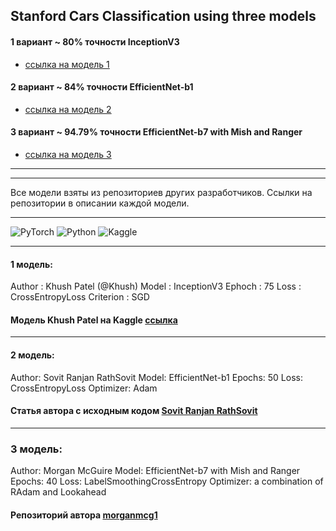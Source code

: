 
## Stanford Cars Classification using three models
#### 1 вариант ~ 80% точности InceptionV3
-  [ссылка на модель 1](https://github.com/JuliaBars/CV_with_Tensorflow_cats_vs_dogs/blob/main/models/1_CNN.ipynb)
#### 2 вариант ~ 84% точности EfficientNet-b1
- [ссылка на модель 2](https://github.com/JuliaBars/CV_with_Tensorflow_cats_vs_dogs/blob/main/models/2_CNN_data_augmentation.ipynb)
#### 3 вариант ~ 94.79% точности EfficientNet-b7 with Mish and Ranger
- [ссылка на модель 3](https://www.kaggle.com/code/ikhushpatel/ignite-car-classification-ikhushpatel-khush/notebook)

---
---
Все модели взяты из репозиториев других разработчиков. Ссылки на репозитории в описании каждой модели.

---

![PyTorch](https://img.shields.io/badge/PyTorch-EE4C2C?style=for-the-badge&logo=pytorch&logoColor=white) ![Python](https://img.shields.io/badge/python-3670A0?style=for-the-badge&logo=python&logoColor=ffdd54) ![Kaggle](https://img.shields.io/badge/Kaggle-035a7d?style=for-the-badge&logo=kaggle&logoColor=white)

---
#### 1 модель:
Author : Khush Patel (@Khush)
Model : InceptionV3
Ephoch : 75
Loss : CrossEntropyLoss
Criterion : SGD
#### Модель Khush Patel на Kaggle [ссылка](https://www.kaggle.com/code/ikhushpatel/ignite-car-classification-ikhushpatel-khush/notebook)

---
#### 2 модель:
Author: Sovit Ranjan RathSovit
Model: EfficientNet-b1
Epochs: 50
Loss: CrossEntropyLoss
Optimizer: Adam

#### Статья автора с исходным кодом [Sovit Ranjan RathSovit](https://debuggercafe.com/stanford-cars-classification-using-efficientnet-pytorch/)

---

### 3 модель:
Author: Morgan McGuire
Model: EfficientNet-b7 with Mish and Ranger
Epochs: 40
Loss: LabelSmoothingCrossEntropy
Optimizer: a combination of RAdam and Lookahead

#### Репозиторий автора [morganmcg1](https://github.com/morganmcg1/stanford-cars/blob/master/10_stanford_cars_EfficientNet_b7_Ranger_Mish_Trial.ipynb)